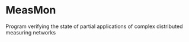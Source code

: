 # MeasMon
Program verifying the state of partial applications of complex distributed measuring networks 
